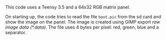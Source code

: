 This code uses a Teensy 3.5 and a 64x32 RGB matrix panel.

On starting up, the code tries to read the file `boot.pic` from the sd card and show the image on the panel.
The image is created using GIMP export _raw image data (*.data)_. The file uses 4 bytes per pixel: red, green, blue and a separator.
